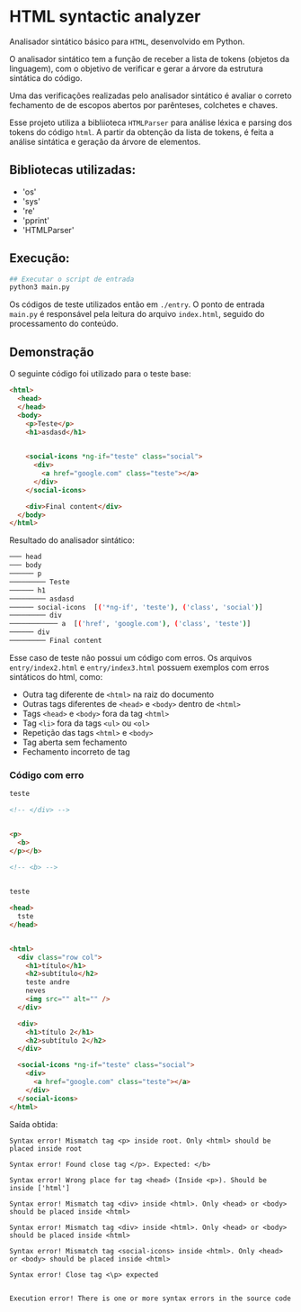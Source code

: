 # HTML syntactic analyzer

Analisador sintático básico para `HTML`, desenvolvido em Python.

O analisador sintático tem a função de receber a lista de tokens (objetos da linguagem), com o objetivo de verificar e gerar a árvore da estrutura sintática do código.

Uma das verificações realizadas pelo analisador sintático é avaliar o correto fechamento de de escopos abertos por parênteses, colchetes e chaves.

Esse projeto utiliza a bibliioteca `HTMLParser` para análise léxica e parsing dos tokens do código `html`. A partir da obtenção da lista de tokens, é feita a análise sintática e geração da árvore de elementos.

## Bibliotecas utilizadas:

- 'os'
- 'sys'
- 're'
- 'pprint'
- 'HTMLParser'


## Execução:

```bash
## Executar o script de entrada
python3 main.py
```

Os códigos de teste utilizados então em `./entry`. O ponto de entrada `main.py` é responsável pela leitura do arquivo `index.html`, seguido do processamento do conteúdo.


## Demonstração

O seguinte código foi utilizado para o teste base:

```html
<html>
  <head>
  </head>
  <body>
    <p>Teste</p>
    <h1>asdasd</h1>
    

    <social-icons *ng-if="teste" class="social">
      <div>
        <a href="google.com" class="teste"></a>
      </div>
    </social-icons>

    <div>Final content</div>
  </body>
</html>
```

Resultado do analisador sintático:

```bash
─── head  
─── body  
────── p  
───────── Teste
────── h1  
───────── asdasd
────── social-icons  [('*ng-if', 'teste'), ('class', 'social')]
───────── div  
──────────── a  [('href', 'google.com'), ('class', 'teste')]
────── div  
───────── Final content

```


Esse caso de teste não possui um código com erros. Os arquivos `entry/index2.html` e `entry/index3.html` possuem exemplos com erros sintáticos do html, como:


- Outra tag diferente de `<html>` na raiz do documento
- Outras tags diferentes de `<head>` e `<body>` dentro de `<html>`
- Tags `<head>` e `<body>` fora da tag `<html>`
- Tag `<li>` fora da tags `<ul>` ou `<ol>`
- Repetição das tags `<html>` e `<body>`
- Tag aberta sem fechamento
- Fechamento incorreto de tag



### Código com erro

```html
teste

<!-- </div> -->


<p>
  <b>
</p></b>
  
<!-- <b> -->


teste

<head>
  tste
</head>


<html>
  <div class="row col">
    <h1>título</h1>
    <h2>subtítulo</h2>
    teste andre
    neves
    <img src="" alt="" />
  </div>

  <div>
    <h1>título 2</h1>
    <h2>subtítulo 2</h2>
  </div>

  <social-icons *ng-if="teste" class="social">
    <div>
      <a href="google.com" class="teste"></a>
    </div>
  </social-icons>
</html> 
```

Saída obtida:

```
Syntax error! Mismatch tag <p> inside root. Only <html> should be placed inside root

Syntax error! Found close tag </p>. Expected: </b>

Syntax error! Wrong place for tag <head> (Inside <p>). Should be inside ['html']

Syntax error! Mismatch tag <div> inside <html>. Only <head> or <body> should be placed inside <html>

Syntax error! Mismatch tag <div> inside <html>. Only <head> or <body> should be placed inside <html>

Syntax error! Mismatch tag <social-icons> inside <html>. Only <head> or <body> should be placed inside <html>

Syntax error! Close tag <\p> expected


Execution error! There is one or more syntax errors in the source code
```